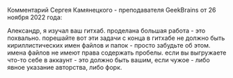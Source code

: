 Комментарий Сергея Камянецкого - преподавателя GeekBrains от 26 ноября 2022 года:

Александр, я изучал ваш гитхаб. проделана большая работа - это похвально. порешайте вот эти задачи с конца
в гитхабе не должно быть кириллистических имен файлов и папок - просто забудьте об этом.
имена файлов не имеют права содержать пробелы.
если вы выгружаете что-то себе в аккаунт - это должно быть вашим, если чужое - либо явное указание авторства, либо форк.
